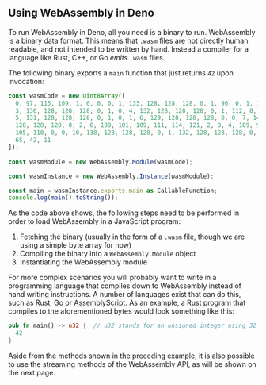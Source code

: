 ## Using WebAssembly in Deno

To run WebAssembly in Deno, all you need is a binary to run. WebAssembly is a binary data format. This means that
`.wasm` files are not directly human readable, and not intended to be written by hand. Instead a compiler for a language
like Rust, C++, or Go _emits_ `.wasm` files.

The following binary exports a `main` function that just returns `42` upon invocation:

<!-- deno-fmt-ignore -->
```ts
const wasmCode = new Uint8Array([
  0, 97, 115, 109, 1, 0, 0, 0, 1, 133, 128, 128, 128, 0, 1, 96, 0, 1, 127,
  3, 130, 128, 128, 128, 0, 1, 0, 4, 132, 128, 128, 128, 0, 1, 112, 0, 0,
  5, 131, 128, 128, 128, 0, 1, 0, 1, 6, 129, 128, 128, 128, 0, 0, 7, 145,
  128, 128, 128, 0, 2, 6, 109, 101, 109, 111, 114, 121, 2, 0, 4, 109, 97,
  105, 110, 0, 0, 10, 138, 128, 128, 128, 0, 1, 132, 128, 128, 128, 0, 0,
  65, 42, 11
]);

const wasmModule = new WebAssembly.Module(wasmCode);

const wasmInstance = new WebAssembly.Instance(wasmModule);

const main = wasmInstance.exports.main as CallableFunction;
console.log(main().toString());
```

As the code above shows, the following steps need to be performed in order to load WebAssembly in a JavaScript program:

1. Fetching the binary (usually in the form of a `.wasm` file, though we are using a simple byte array for now)
2. Compiling the binary into a `WebAssembly.Module` object
3. Instantiating the WebAssembly module

For more complex scenarios you will probably want to write in a programming language that compiles down to WebAssembly
instead of hand writing instructions. A number of languages exist that can do this, such as
[Rust](https://www.rust-lang.org/), [Go](https://golang.org/) or [AssemblyScript](https://www.assemblyscript.org/). As
an example, a Rust program that compiles to the aforementioned bytes would look something like this:

```rust
pub fn main() -> u32 {  // u32 stands for an unsigned integer using 32 bits of memory.
  42
}
```

Aside from the methods shown in the preceding example, it is also possible to use the streaming methods of the
WebAssembly API, as will be shown on the next page.
